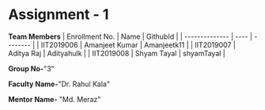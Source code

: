 # Assignment - 1

**Team Members**
|   Enrollment No.  |   Name   | GithubId |
|   --------------  |   ----   | -------- |
|    IIT2019006  |   Amanjeet Kumar | Amanjeetk11 |
|    IIT2019007  |   Aditya Raj | Adityahulk |
|    IIT2019008  |   Shyam Tayal | shyamTayal | 


**Group No-**"3"

**Faculty Name-**"Dr. Rahul Kala"

**Mentor Name-** "Md. Meraz"
